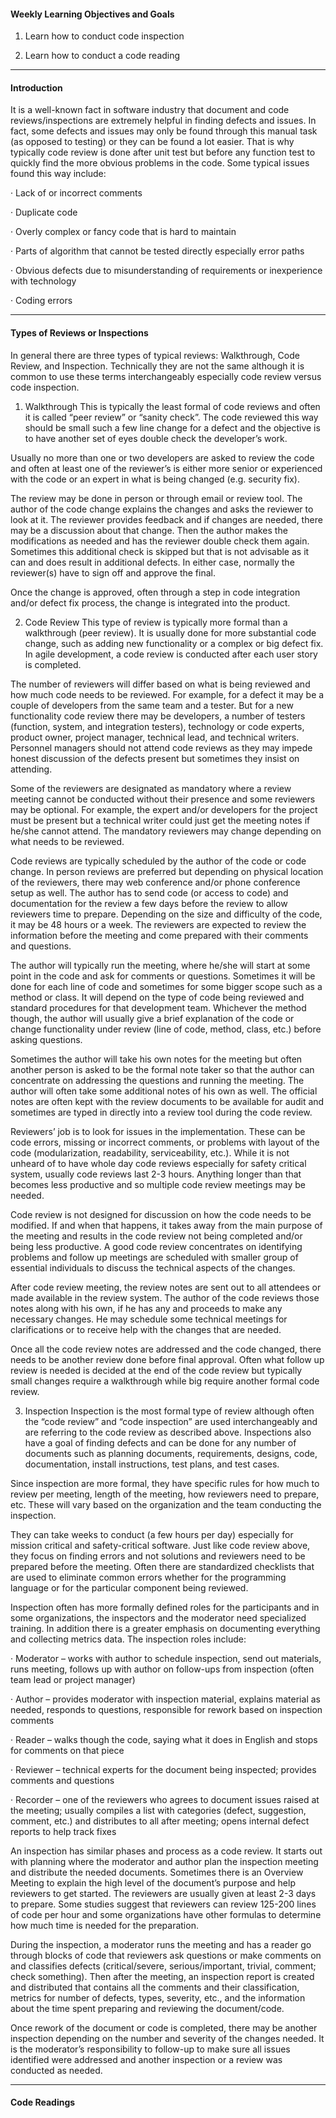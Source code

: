 #### Weekly Learning Objectives and Goals

1. Learn how to conduct code inspection

2. Learn how to conduct a code reading


---

#### Introduction

It is a well-known fact in software industry that document and code reviews/inspections are extremely helpful in finding defects and issues. In fact, some defects and issues may only be found through this manual task (as opposed to testing) or they can be found a lot easier. That is why typically code review is done after unit test but before any function test to quickly find the more obvious problems in the code. Some typical issues found this way include:

·         Lack of or incorrect comments

·         Duplicate code

·         Overly complex or fancy code that is hard to maintain

·         Parts of algorithm that cannot be tested directly especially error paths

·         Obvious defects due to misunderstanding of requirements or inexperience with technology

·         Coding errors

---

#### Types of Reviews or Inspections

In general there are three types of typical reviews: Walkthrough, Code Review, and Inspection. Technically they are not the same although it is common to use these terms interchangeably especially code review versus code inspection.

1. Walkthrough
This is typically the least formal of code reviews and often it is called “peer review” or “sanity check”.  The code reviewed this way should be small such a few line change for a defect and the objective is to have another set of eyes double check the developer’s work.

Usually no more than one or two developers are asked to review the code and often at least one of the reviewer’s is either more senior or experienced with the code or an expert in what is being changed (e.g. security fix).

The review may be done in person or through email or review tool. The author of the code change explains the changes and asks the reviewer to look at it. The reviewer provides feedback and if changes are needed, there may be a discussion about that change. Then the author makes the modifications as needed and has the reviewer double check them again. Sometimes this additional check is skipped but that is not advisable as it can and does result in additional defects. In either case, normally the reviewer(s) have to sign off and approve the final.

Once the change is approved, often through a step in code integration and/or defect fix process, the change is integrated into the product.

2. Code Review
This type of review is typically more formal than a walkthrough (peer review). It is usually done for more substantial code change, such as adding new functionality or a complex or big defect fix. In agile development, a code review is conducted after each user story is completed.

The number of reviewers will differ based on what is being reviewed and how much code needs to be reviewed. For example, for a defect it may be a couple of developers from the same team and a tester. But for a new functionality code review there may be developers, a number of testers (function, system, and integration testers), technology or code experts, product owner, project manager, technical lead, and technical writers. Personnel managers should not attend code reviews as they may impede honest discussion of the defects present but sometimes they insist on attending.

Some of the reviewers are designated as mandatory where a review meeting cannot be conducted without their presence and some reviewers may be optional. For example, the expert and/or developers for the project must be present but a technical writer could just get the meeting notes if he/she cannot attend. The mandatory reviewers may change depending on what needs to be reviewed.

Code reviews are typically scheduled by the author of the code or code change. In person reviews are preferred but depending on physical location of the reviewers, there may web conference and/or phone conference setup as well. The author has to send code (or access to code) and documentation for the review a few days before the review to allow reviewers time to prepare. Depending on the size and difficulty of the code, it may be 48 hours or a week. The reviewers are expected to review the information before the meeting and come prepared with their comments and questions.

The author will typically run the meeting, where he/she will start at some point in the code and ask for comments or questions. Sometimes it will be done for each line of code and sometimes for some bigger scope such as a method or class. It will depend on the type of code being reviewed and standard procedures for that development team. Whichever the method though, the author will usually give a brief explanation of the code or change functionality under review (line of code, method, class, etc.) before asking questions.

Sometimes the author will take his own notes for the meeting but often another person is asked to be the formal note taker so that the author can concentrate on addressing the questions and running the meeting. The author will often take some additional notes of his own as well. The official notes are often kept with the review documents to be available for audit and sometimes are typed in directly into a review tool during the code review.

Reviewers’ job is to look for issues in the implementation. These can be code errors, missing or incorrect comments, or problems with layout of the code (modularization, readability, serviceability, etc.). While it is not unheard of to have whole day code reviews especially for safety critical system, usually code reviews last 2-3 hours. Anything longer than that becomes less productive and so multiple code review meetings may be needed.

Code review is not designed for discussion on how the code needs to be modified. If and when that happens, it takes away from the main purpose of the meeting and results in the code review not being completed and/or being less productive. A good code review concentrates on identifying problems and follow up meetings are scheduled with smaller group of essential individuals to discuss the technical aspects of the changes.

After code review meeting, the review notes are sent out to all attendees or made available in the review system. The author of the code reviews those notes along with his own, if he has any and proceeds to make any necessary changes. He may schedule some technical meetings for clarifications or to receive help with the changes that are needed.

Once all the code review notes are addressed and the code changed, there needs to be another review done before final approval. Often what follow up review is needed is decided at the end of the code review but typically small changes require a walkthrough while big require another formal code review.

3. Inspection
Inspection is the most formal type of review although often the “code review” and “code inspection” are used interchangeably and are referring to the code review as described above. Inspections also have a goal of finding defects and can be done for any number of documents such as  planning documents, requirements, designs, code, documentation, install instructions, test plans, and test cases.

Since inspection are more formal, they have specific rules for how much to review per meeting, length of the meeting, how reviewers need to prepare, etc. These will vary based on the organization and the team conducting the inspection.

They can take weeks to conduct (a few hours per day) especially for mission critical and safety-critical software. Just like code review above, they focus on finding errors and not solutions and reviewers need to be prepared before the meeting. Often there are standardized checklists that are used to eliminate common errors whether for the programming language or for the particular component being reviewed.

Inspection often has more formally defined roles for the participants and in some organizations, the inspectors and the moderator need specialized training.  In addition there is a greater emphasis on documenting everything and collecting metrics data. The inspection roles include:

·         Moderator – works with author to schedule inspection, send out materials, runs meeting, follows up with author on follow-ups from inspection (often team lead or project manager)

·         Author – provides moderator with inspection material, explains material as needed, responds to questions, responsible for rework based on inspection comments

·         Reader – walks though the code, saying what it does in English and stops for comments on that piece

·         Reviewer – technical experts for the document being inspected; provides comments and questions

·         Recorder – one of the reviewers who agrees to document issues raised at the meeting; usually compiles a list with categories (defect, suggestion, comment, etc.) and distributes to all after meeting; opens internal defect reports to help track fixes

An inspection has similar phases and process as a code review. It starts out with planning where the moderator and author plan the inspection meeting and distribute the needed documents.  Sometimes there is an Overview Meeting to explain the high level of the document’s purpose and help reviewers to get started.  The reviewers are usually given at least 2-3 days to prepare. Some studies suggest that reviewers can review 125-200 lines of code per hour and some organizations have other formulas to determine how much time is needed for the preparation.

During the inspection, a moderator runs the meeting and has a reader go through blocks of code that reviewers ask questions or make comments on and classifies defects (critical/severe, serious/important, trivial, comment; check something). Then after the meeting, an inspection report is created and distributed that contains all the comments and their classification, metrics for number of defects, types, severity, etc., and the information about the time spent preparing and reviewing the document/code.

Once rework of the document or code is completed, there may be another inspection depending on the number and severity of the changes needed. It is the moderator’s responsibility to follow-up to make sure all issues identified were addressed and another inspection or a review was conducted as needed.

---

#### Code Readings
